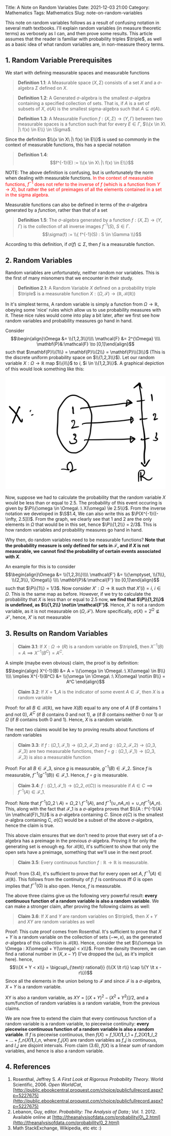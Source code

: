 Title: A Note on Random Variables
Date: 2021-12-03 21:00
Category: Mathematics
Tags: Mathematics
Slug: note-on-random-variables

$\newcommand{\triple}{(\Omega, \mathcal{F}, \mathbf{P})}$$\newcommand{\P}{\mathbf{P}}$
This note on random variables follows as a result of confusing notation in several math textbooks. I'll explain random variables (in measure theoretic terms) as verbosely as I can, and then prove some results. This article assumes that the reader is familiar with probability triples $\triple$, as well as a basic idea of what random variables are, in non-measure theory terms.

## 1. Random Variable Prerequisites
We start with defining measurable spaces and measurable functions 

> **Definition 1.1**: A Measurable space $(X,\Sigma)$ consists of a set $X$ and a $\sigma$-algebra $\Sigma$ defined on $X$.

> **Definition 1.2**: A Generated $\sigma$-algebra is the smallest $\sigma$-algebra containing a specified collection of sets. That is, if $A$ is a set of subsets of $X$, $\sigma(A)$ is the smallest sigma-algebra such that $A \subseteq \sigma(A)$. 

> **Definition 1.3**: A Measurable Function $f: (X,\Sigma) \to (Y,\Gamma)$ between two measurable spaces is a function such that for every $E \in \Gamma$, $\\{x \in X\ |\ f(x) \in E\\} \in \Sigma$.

Since the definition $\\{x \in X\ |\ f(x) \in E\\}$ is used so commonly in the context of measurable functions, this has a special notation

> **Definition 1.4**: $$f^{-1}(E) := \\{x \in X\ |\ f(x) \in E\\}$$

NOTE: The above definition is confusing, but is unfortunately the norm when dealing with measurable functions. <span style="color: red;">In the context of measurable functions, $f^{-1}$ does not refer to the inverse of $f$ (which is a function from $Y \to X$), but rather the set of preimages of all the elements contained in a set in the sigma algebra.</span>

Measurable functions can also be defined in terms of the $\sigma$-algebra generated by a _function_, rather than that of a set

> **Definition 1.5**: The $\sigma$-algebra generated by a function $f: (X,\Sigma) \to (Y, \Gamma)$ is the collection of all inverse images $f^{-1}(S),\ S \in \Gamma$. 
$$\sigma(f) := \\{ f^{-1}(S) : S \in \Gamma \\}$$

According to this definition, if $\sigma(f) \subseteq \Sigma$, then $f$ is a measurable function.

## 2. Random Variables

Random variables are unfortunately, neither random nor variables. This is the first of many misnomers that we encounter in their study. 

> **Definition 2.1**: A Random Variable $X$ defined on a probability triple $\triple$ is a measurable function $X : (\Omega, \mathcal{F}) \to (\mathbb{R}, \mathcal{B}(\mathbb{R}))$

In it's simplest terms, A random variable is simply a function from $\Omega \to \mathbb{R}$, obeying some 'nice' rules which allow us to use probability measures with it. These nice rules would come into play a bit later, after we first see how random variables and probability measures go hand in hand.

Consider $$\begin{align}\Omega &= \\{1,2,3\\}\\\\ \mathcal{F} &= 2^{\Omega} \\\\ \mathbf{P}&:\mathcal{F} \to [0,1]\end{align}$$ such that $\mathbf{P}\\{1\\} = \mathbf{P}\\{2\\} = \mathbf{P}\\{3\\}$ (This is the discrete uniform probability space on $\\{1,2,3\\}$). Let our random variable $X: \Omega \to \mathbb{R}$ map $\\{i\\}$ to $i$, $i \in \\{1,2,3\\}$. A graphical depiction of this would look something like this:

![X](res/rv_x.jpeg)

Now, suppose we had to calculate the probability that the random variable $X$ would be less than or equal to $2.5$. The probability of this event occuring is given by $\P\\{\omega \in \Omega\ :\ X(\omega) \le 2.5\\}$. From the inverse notation we developed in $\S$1.4, We can also write this as $\P(X^{-1}((-\infty, 2.5]))$. From the graph, we clearly see that $1$ and $2$ are the only elements in $\Omega$ that would be in this set, hence $\P\\{1,2\\} = 2/3$. This is how random variables and probability measures go hand in hand.

Why then, do random variables need to be measurable functions? **Note that the probability measure is only defined for sets in $\mathcal{F}$, and if $X$ is not measurable, we cannot find the probability of certain events associated with $X$**. 

An example for this is to consider $$\begin{align}\Omega &= \\{1,2,3\\}\\\\ \mathcal{F'} &= \\{\emptyset, \\{1\\}, \\{2,3\\}, \Omega\\} \\\\ \mathbf{P}&:\mathcal{F'} \to [0,1]\end{align}$$ such that $\P\\{1\\} = 1/3$. Now consider $X': \Omega \to \mathbb{R}$ such that $X'(i) = i,\ i \in \Omega$. This is the same map as before. However, if we try to calculate the probability that $X$ is less than or equal to 2.5 now, **we find that $\P\\{1,2\\}$ is undefined, as $\\{1,2\\} \not\in \mathcal{F'}$**. Hence, $X'$ is not a random variable, as it is not measurable on $(\Omega, \mathcal{F'})$. More specifically, $\sigma(X) = 2^\Omega \not\subseteq \mathcal{F'}$, hence, $X'$ is not measurable

## 3. Results on Random Variables

> **Claim 3.1**: If $X: \Omega \to \mathbb(R)$ is a random variable on $\triple$, then $X^{-1}(B) = A \implies X^{-1}(B^C) = A^C$. 

A simple (maybe even obvious) claim, the proof is by definition: $$\begin{align}
X^{-1}(B) &= A = \\{\omega \in \Omega\ :\ X(\omega) \in B\\} \\\\
\implies X^{-1}(B^C) &= \\{\omega \in \Omega\ :\ X(\omega) \not\in B\\} = A^C 
\end{align}$$

> **Claim 3.2**: If $X = \mathbf{1}\_A$ is the indicator of some event $A \in \mathcal{F}$, then $X$ is a random variable

Proof: for all $B \in \mathcal{B}(\mathbb{R})$, we have $X(B)$ equal to any one of $A$ (if $B$ contains 1 and not 0), $A^C$ (if $B$ contains 0 and not 1), $\emptyset$ (if $B$ contains neither 0 nor 1) or $\Omega$ (if $B$ contains both 0 and 1). Hence, $X$ is a random variable.

The next two claims would be key to proving results about functions of random variables

> **Claim 3.3**: if $f: (\Omega\_1, \mathcal{F}\_1) \to (\Omega\_2, \mathcal{F}\_2)$ and $g: (\Omega\_2, \mathcal{F}\_2) \to (\Omega\_3, \mathcal{F}\_3)$ are two measurable functions, then $f \circ g : (\Omega\_1, \mathcal{F}\_1) \to (\Omega\_3, \mathcal{F}\_3)$ is also a measurable function

Proof: For all $B \in \mathcal{F}\_3$, since $g$ is measurable, $g^{-1}(B) \in \mathcal{F}\_2$. Since $f$ is measurable, $f^{-1}(g^{-1}(B)) \in \mathcal{F}\_1$. Hence, $f\circ g$ is measurable.

> **Claim 3.4**: $f: (\Omega\_1, \mathcal{F}\_1) \to (\Omega\_2, \sigma(C))$ is measurable if $A \in C \implies f^{-1}(A) \in \mathcal{F}\_1$.

Proof: Note that $f^{-1}(\Omega\_2 \setminus A) = \Omega\_2 \setminus f^{-1}(A)$, and $f^{-1}(\cup\_n A\_n) = \cup\_n f^{-1}(A\_n)$. This, along with the fact that $\mathcal{F}\_1$ is a $\sigma$-algebra proves that $\\{A : f^{-1}(A) \in \mathcal{F}\_1\\}$ is a $\sigma$-algebra containing $C$. Since $\sigma(C)$ is the smallest $\sigma$-algbra containing C, $\sigma(C)$ would be a subset of the above $\sigma$-algebra, hence the claim is true.

This above claim ensures that we don't need to prove that every set of a $\sigma$-algebra has a preimage in the previous $\sigma$-algebra. Proving it for only the generating set is enough eg. for $\mathcal{B}(\mathbb{R})$, it's sufficient to show that only the open sets have a preimage, something that we'll use in the next proof.

> **Claim 3.5**: Every continuous function $f: \mathbb{R} \to \mathbb{R}$ is measurable.

Proof: from (3.4), it's sufficient to prove that for every open set $A$, $f^{-1}(A) \in \mathcal{B}(\mathbb{R})$. This follows from the continuity of $f$: $f$ is continuous iff $G$ is open implies that $f^{-1}(G)$ is also open. Hence, $f$ is measurable.

The above three claims give us the following very powerful result: **every continuous function of a random variable is also a random variable**. We can make a stronger claim, after proving the following claims as well:

> **Claim 3.6**: If $X$ and $Y$ are random variables on $\triple$, then $X+Y$ and $XY$ are random variables as well

Proof: This cute proof comes from Rosenthal. It's sufficient to prove that $X+Y$ is a random variable on the collection of sets $(-\infty, x)$, as the generated $\sigma$-algebra of this collection is $\mathcal{B}(\mathbb{R})$. Hence, consider the set $\\{\omega \in \Omega : X(\omega) + Y(\omega) < x\\}$. From the density theorem, we can find a rational number in $(X, x-Y)$ (I've dropped the $(\omega)$, as it's implicit here). hence, $$\\{X + Y < x\\} = \bigcup\_{\text{r rational}} (\\{X \lt r\\} \cap \\{Y \lt x - r\\})$$ Since all the elements in the union belong to $\mathcal{F}$ and since $\mathcal{F}$ is a $\sigma$-algebra, $X+Y$ is a random variable.

XY is also a random variable, as $XY = [(X+Y)^2 - (X^2+Y^2)]/2$, and a sum/function of random variables is a random variable, from the previous claims.

We are now free to extend the claim that every continuous function of a random variable is a random variable, to piecewise continuity: **every piecewise continuous function of a random variable is also a random variable**. If $f$ is piecewise continuous, then $f(X) = f\_1(X) \mathbf{1}\_{I\_1} + f\_2(X) \mathbf{1}\_{I\_2} + \ldots + f\_n(X) \mathbf{1}\_{I\_n}$, where $f\_j(X)$ are random variables as $f\_j$ is continuous, and $I\_j$ are disjoint intervals. From claim (3.6), $f(X)$ is a linear sum of random variables, and hence is also a random variable.

## 4. References

1. Rosenthal, Jeffrey S. *A First Look at Rigorous Probability Theory*. World Scientific, 2006. *Open WorldCat*, [http://public.ebookcentral.proquest.com/choice/publicfullrecord.aspx?p=5227675](http://public.ebookcentral.proquest.com/choice/publicfullrecord.aspx?p=5227675)
2. Lebanon, Guy, editor. *Probability: The Analysis of Data ; Vol. 1.* 2012. Available online at [http://theanalysisofdata.com/probability/0\_2.html](http://theanalysisofdata.com/probability/0_2.html)
3. Math StackExchange, Wikipedia, etc etc :)
